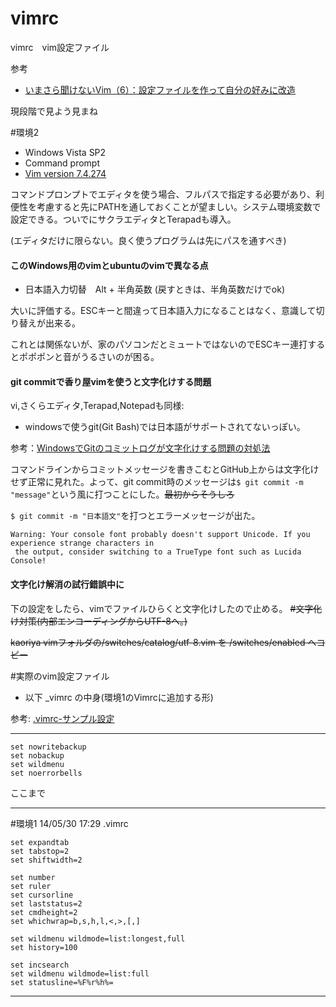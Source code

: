 vimrc
=====

vimrc　vim設定ファイル


参考
- [いまさら聞けないVim（6）：設定ファイルを作って自分の好みに改造](http://www.atmarkit.co.jp/ait/articles/1107/21/news115.html)


現段階で見よう見まね

#環境2
- Windows Vista SP2
- Command prompt
- [Vim version 7.4.274](http://www.kaoriya.net/software/vim/)

コマンドプロンプトでエディタを使う場合、フルパスで指定する必要があり、利便性を考慮すると先にPATHを通しておくことが望ましい。システム環境変数で設定できる。ついでにサクラエディタとTerapadも導入。

(エディタだけに限らない。良く使うプログラムは先にパスを通すべき)




#### このWindows用のvimとubuntuのvimで異なる点
- 日本語入力切替　Alt + 半角英数
(戻すときは、半角英数だけでok)

大いに評価する。ESCキーと間違って日本語入力になることはなく、意識して切り替えが出来る。

これとは関係ないが、家のパソコンだとミュートではないのでESCキー連打するとポポポンと音がうるさいのが困る。




#### git commitで香り屋vimを使うと文字化けする問題

vi,さくらエディタ,Terapad,Notepadも同様:
- windowsで使うgit(Git Bash)では日本語がサポートされてないっぽい。

参考：[WindowsでGitのコミットログが文字化けする問題の対処法](http://togetter.com/li/103988?page=1)

コマンドラインからコミットメッセージを書きこむとGitHub上からは文字化けせず正常に見れた。よって、git commit時のメッセージは`$ git commit -m "message"`という風に打つことにした。~~最初からそうしろ~~

`$ git commit -m "日本語文"`を打つとエラーメッセージが出た。

```
Warning: Your console font probably doesn't support Unicode. If you experience strange characters in
 the output, consider switching to a TrueType font such as Lucida Console!
```



#### 文字化け解消の試行錯誤中に

下の設定をしたら、vimでファイルひらくと文字化けしたので止める。
~~#文字化け対策(内部エンコーディングからUTF-8へ。)~~

~~kaoriya vimフォルダの/switches/catalog/utf-8.vim を /switches/enabled へコピー~~


#実際のvim設定ファイル
- 以下 _vimrc  の中身(環境1のVimrcに追加する形)

参考: [.vimrc-サンプル設定](https://sites.google.com/site/fudist/Home/vim-nihongo-ban/-vimrc-sample)

***
```
set nowritebackup
set nobackup
set wildmenu
set noerrorbells
```
ここまで
***


#環境1 14/05/30 17:29
.vimrc

```
set expandtab
set tabstop=2
set shiftwidth=2

set number
set ruler
set cursorline
set laststatus=2
set cmdheight=2
set whichwrap=b,s,h,l,<,>,[,]

set wildmenu wildmode=list:longest,full
set history=100

set incsearch
set wildmenu wildmode=list:full
set statusline=%F%r%h%=
```
***

